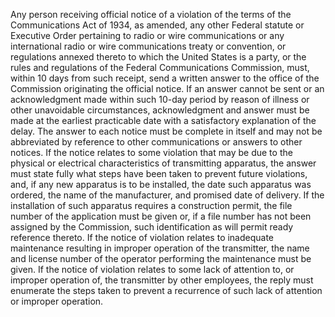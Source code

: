 Any person receiving official notice of a violation of the terms of the Communications Act of 1934, as amended, any other Federal statute or Executive Order pertaining to radio or wire communications or any international radio or wire communications treaty or convention, or regulations annexed thereto to which the United States is a party, or the rules and regulations of the Federal Communications Commission, must, within 10 days from such receipt, send a written answer to the office of the Commission originating the official notice. If an answer cannot be sent or an acknowledgment made within such 10-day period by reason of illness or other unavoidable circumstances, acknowledgment and answer must be made at the earliest practicable date with a satisfactory explanation of the delay. The answer to each notice must be complete in itself and may not be abbreviated by reference to other communications or answers to other notices. If the notice relates to some violation that may be due to the physical or electrical characteristics of transmitting apparatus, the answer must state fully what steps have been taken to prevent future violations, and, if any new apparatus is to be installed, the date such apparatus was ordered, the name of the manufacturer, and promised date of delivery. If the installation of such apparatus requires a construction permit, the file number of the application must be given or, if a file number has not been assigned by the Commission, such identification as will permit ready reference thereto. If the notice of violation relates to inadequate maintenance resulting in improper operation of the transmitter, the name and license number of the operator performing the maintenance must be given. If the notice of violation relates to some lack of attention to, or improper operation of, the transmitter by other employees, the reply must enumerate the steps taken to prevent a recurrence of such lack of attention or improper operation.

